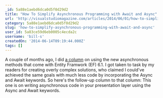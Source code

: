 ```yaml
---
_id: 5a88e1aebd6dca0d5f0d29d2
title: "How To Simplify Asynchronous Programming with Await and Async"
url: 'http://visualstudiomagazine.com/articles/2014/06/01/how-to-simplify-asynchronous-programming.aspx'
category: 5a88e1aebd6dca0d5f0d29d2
slug: 'how-to-simplify-asynchronous-programming-with-await-and-async'
user_id: 5a83ce59d6eb0005c4ecda2c
username: 'bill-s'
createdOn: '2014-06-14T09:19:44.000Z'
tags: []
---
```


A couple of months ago, I did <a href="http://visualstudiomagazine.com/articles/2014/04/01/async-processing.aspx" target="_blank">a column</a> on using the new asynchronous methods that come with Entity Framwork (EF) 6.1. I got taken to task by my readers for creating overly complex solutions, who claimed I could've achieved the same goals with much less code by incorporating the Async and Await keywords. So here's the follow-up column to that column: This one is on writing asynchronous code in your presentation layer using the Async and Await keywords.
